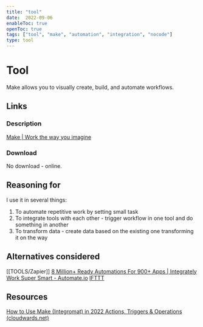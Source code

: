 ```yaml
---
title: "tool"
date:  2022-09-06
enableToc: true
openToc: true
tags: ["tool", "make", "automation", "integration", "nocode"]
type: tool
---
```

# Tool
Make allows you to visually create, build, and automate workflows.

## Links
### Description
[Make | Work the way you imagine](https://www.make.com/en)
### Download
No download - online.
## Reasoning for
I use it in several things:
1. To automate repetitive work by setting small task
2. To integrate tools with each other - trigger workflow in one tool and do something in another
3. To transform data - create data based on the existing one transforming it on the way

## Alternatives considered
[[TOOLS/Zapier]]
[8 Million+ Ready Automations For 900+ Apps | Integrately](https://integrately.com/)
[Work Super Smart - Automate.io](https://automate.io/)
[IFTTT](https://ifttt.com/)
## Resources
[How to Use Make (Integromat) in 2022 Actions, Triggers & Operations (cloudwards.net)](https://www.cloudwards.net/how-to-use-integromat/)
